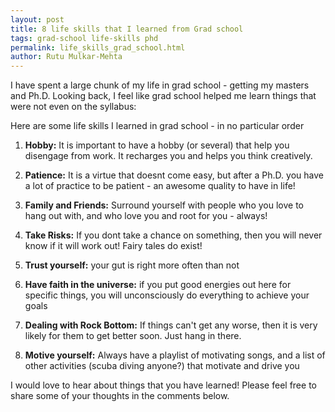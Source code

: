 ```yaml
---
layout: post
title: 8 life skills that I learned from Grad school
tags: grad-school life-skills phd
permalink: life_skills_grad_school.html
author: Rutu Mulkar-Mehta
---
```

I have spent a large chunk of my life in grad school - getting my masters and Ph.D. Looking back, I feel like grad school helped me learn things that were not even on the syllabus:

Here are some life skills I learned in grad school - in no particular order
<!--more-->

1. **Hobby:** It is important to have a hobby (or several) that help you disengage from work. It recharges you and helps you think creatively.

2. **Patience:** It is a virtue that doesnt come easy, but after a Ph.D. you have a lot of practice to be patient - an awesome quality to have in life!

3. **Family and Friends:** Surround yourself with people who you love to hang out with, and who love you and root for you - always!

4. **Take Risks:** If you dont take a chance on something, then you will never know if it will work out! Fairy tales do exist!

5. **Trust yourself:** your gut is right more often than not

6. **Have faith in the universe:** if you put good energies out here for specific things, you will unconsciously do everything to achieve your goals

7. **Dealing with Rock Bottom:** If things can't get any worse, then it is very likely for them to get better soon. Just hang in there.

8. **Motive yourself:** Always have a playlist of motivating songs, and a list of other activities (scuba diving anyone?) that motivate and drive you

I would love to hear about things that you have learned! Please feel free to share some of your thoughts in the comments below.
